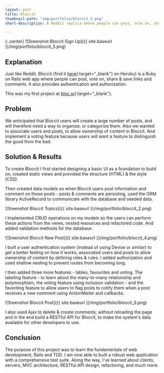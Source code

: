 ```yaml
---
layout: post
title: Bloccit
thumbnail-path: "img/portfolio/bloccit_5.png"
short-description: A Reddit replica where people can post, vote on, share and save links and comments.

---
```


{:.center}
![Sreenshot Bloccit Sign Up]({{ site.baseurl }}/img/portfolio/bloccit_5.png)

## Explanation

Just like Reddit, Bloccit (find it [here](https://peaceful-bayou-3140.herokuapp.com/){:target="_blank"} on Heroku) is a Ruby on Rails web app where people can post, vote on, share & save links and comments.
It also provides authentication and authorization.

This was my first project at [bloc.io](https://bloc.io){:target="_blank"}.

## Problem

We anticipated that Bloccit users will create a large number of posts, and will therefore need a way to organize, or categorize them.
Also we wanted to associate users and posts, to allow ownership of content in Bloccit. And implement a voting feature because users will want a feature to distinguish the good from the bad.

## Solution & Results

To create Bloccit I first started designing a basic UI as a foundation to build on, created static views and provided the structure (HTML) & the style (CSS).

Then created data models so when Bloccit users post information and comment on those posts - posts & comments are persisting, used the ORM library ActiveRecord to communicate with the database and seeded data.


![Sreenshot Bloccit Topics]({{ site.baseurl }}/img/portfolio/bloccit_2.png)


I Implemented CRUD operations on my models so the users can perform these actions from the views, nested resources and refactored code.
And added validation methods for the database.


![Sreenshot Bloccit New Post]({{ site.baseurl }}/img/portfolio/bloccit_4.png)


I built a user authentication system (instead of using Devise or similar) to get a better feeling on how it works, associated users and posts to allow ownership of content by defining roles & rules. I added authorization and used shallow nesting to prevent routes from becoming long.

I then added three more features - lables, favourites and voting. The labeling feature - to learn about the many-to-many relationship and polymorphism, the voting feature using inclusion validation - and the favoriting feature to allow users to flag posts to notify them when a post receives a new comment using ActionMailer and callbacks.


![Sreenshot Bloccit Post]({{ site.baseurl }}/img/portfolio/bloccit_3.png)


I also used Ajax to delete & create comments, without reloading the page and in the end build a RESTful API for Bloccit, to make the system's data available for other developers to use.

## Conclusion

The purpose of this project was to learn the fundamentals of web development, Rails and TDD.
I am now able to built a robust web application with a comprehensive test suite. Along the way, I've learned about clients, servers, MVC architecture, RESTful API design, refactoring, and much more.
